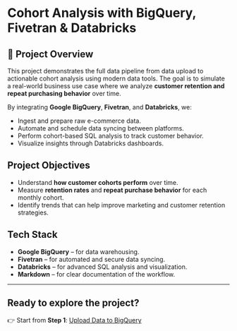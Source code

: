 # Cohort Analysis with BigQuery, Fivetran & Databricks

## 📄 Project Overview

This project demonstrates the full data pipeline from data upload to actionable cohort analysis using modern data tools. The goal is to simulate a real-world business use case where we analyze **customer retention and repeat purchasing behavior** over time.

By integrating **Google BigQuery**, **Fivetran**, and **Databricks**, we:

- Ingest and prepare raw e-commerce data.
- Automate and schedule data syncing between platforms.
- Perform cohort-based SQL analysis to track customer behavior.
- Visualize insights through Databricks dashboards.

##  Project Objectives

- Understand **how customer cohorts perform** over time.
- Measure **retention rates** and **repeat purchase behavior** for each monthly cohort.
- Identify trends that can help improve marketing and customer retention strategies.

##  Tech Stack

- **Google BigQuery** – for data warehousing.
- **Fivetran** – for automated and secure data syncing.
- **Databricks** – for advanced SQL analysis and visualization.
- **Markdown** – for clear documentation of the workflow.

---

##  Ready to explore the project?

👉 Start from **Step 1**: [Upload Data to BigQuery](docs/upload_to_bigquery.md)
